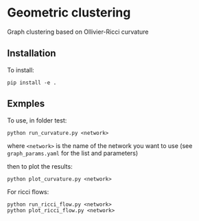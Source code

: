 Geometric clustering
=====================

Graph clustering based on Ollivier-Ricci curvature

Installation
------------

To install: 

```
pip install -e . 
```

Exmples
-------

To use, in folder test:

```
python run_curvature.py <network>
```

where `<network>` is the name of the network you want to use (see `graph_params.yaml` for the list and parameters)

then to plot the results:

```
python plot_curvature.py <network>
```


For ricci flows:

```
python run_ricci_flow.py <network>
python plot_ricci_flow.py <network>
```
